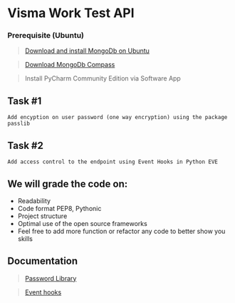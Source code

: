 # Visma Work Test API

### Prerequisite (Ubuntu)

> [Download and install MongoDb on Ubuntu](https://docs.mongodb.com/manual/tutorial/install-mongodb-on-ubuntu/)

> [Download MongoDb Compass](https://www.mongodb.com/products/compass)

> Install PyCharm Community Edition via Software App

## Task #1

    Add encyption on user password (one way encryption) using the package passlib

## Task #2

    Add access control to the endpoint using Event Hooks in Python EVE

## We will grade the code on:

- Readability
- Code format PEP8, Pythonic
- Project structure
- Optimal use of the open source frameworks
- Feel free to add more function or refactor any code to better show you skills

## Documentation

> [Password Library](https://passlib.readthedocs.io/en/stable/)

> [Event hooks](https://docs.python-eve.org/en/stable/features.html#eventhooks)
